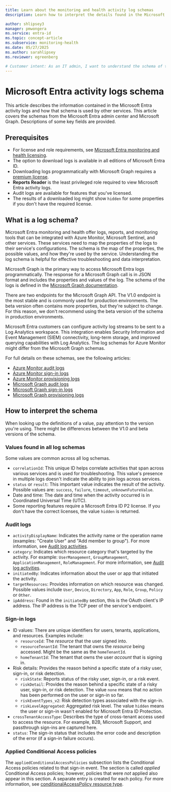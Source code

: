 ```yaml
---
title: Learn about the monitoring and health activity log schemas
description: Learn how to interpret the details found in the Microsoft Entra audit and sign-in and logs schema.

author: shlipsey3
manager: pmwongera
ms.service: entra-id
ms.topic: concept-article
ms.subservice: monitoring-health
ms.date: 05/27/2025
ms.author: sarahlipsey
ms.reviewer: egreenberg

# Customer intent: As an IT admin, I want to understand the schema of the Microsoft Entra audit and sign-in logs so that I can interpret the data in the logs and use it to monitor and troubleshoot my organization's identity and access management.
---
```


# Microsoft Entra activity logs schema

This article describes the information contained in the Microsoft Entra activity logs and how that schema is used by other services. This article covers the schemas from the Microsoft Entra admin center and Microsoft Graph. Descriptions of some key fields are provided.

## Prerequisites

- For license and role requirements, see [Microsoft Entra monitoring and health licensing](../../fundamentals/licensing.md#microsoft-entra-monitoring-and-health).
- The option to download logs is available in all editions of Microsoft Entra ID.
- Downloading logs programmatically with Microsoft Graph requires a [premium license](../../fundamentals/licensing.md#microsoft-entra-monitoring-and-health).
- **Reports Reader** is the least privileged role required to view Microsoft Entra activity logs.
- Audit logs are available for features that you've licensed.
- The results of a downloaded log might show `hidden` for some properties if you don't have the required license.

## What is a log schema?

Microsoft Entra monitoring and health offer logs, reports, and monitoring tools that can be integrated with Azure Monitor, Microsoft Sentinel, and other services. These services need to map the properties of the logs to their service's configurations. The schema is the map of the properties, the possible values, and how they're used by the service. Understanding the log schema is helpful for effective troubleshooting and data interpretation.

Microsoft Graph is the primary way to access Microsoft Entra logs programmatically. The response for a Microsoft Graph call is in JSON format and includes the properties and values of the log. The schema of the logs is defined in the [Microsoft Graph documentation](/graph/api/overview?view=graph-rest-1.0&preserve-view=true).

There are two endpoints for the Microsoft Graph API. The V1.0 endpoint is the most stable and is commonly used for production environments. The beta version often contains more properties, but they're subject to change. For this reason, we don't recommend using the beta version of the schema in production environments.

Microsoft Entra customers can configure activity log streams to be sent to a Log Analytics workspace. This integration enables Security Information and Event Management (SIEM) connectivity, long-term storage, and improved querying capabilities with Log Analytics. The log schemas for Azure Monitor might differ from the Microsoft Graph schemas.

For full details on these schemas, see the following articles:

- [Azure Monitor audit logs](/azure/azure-monitor/reference/tables/auditlogs)
- [Azure Monitor sign-in logs](/azure/azure-monitor/reference/tables/signinlogs)
- [Azure Monitor provisioning logs](/azure/azure-monitor/reference/tables/aadprovisioninglogs)
- [Microsoft Graph audit logs](/graph/api/resources/directoryaudit?view=graph-rest-1.0&preserve-view=true)
- [Microsoft Graph sign-in logs](/graph/api/resources/signin?view=graph-rest-1.0&preserve-view=true)
- [Microsoft Graph provisioning logs](/graph/api/resources/provisioningobjectsummary?view=graph-rest-1.0&preserve-view=true)

## How to interpret the schema

When looking up the definitions of a value, pay attention to the version you're using. There might be differences between the V1.0 and beta versions of the schema.

### Values found in all log schemas

Some values are common across all log schemas. 

- `correlationId`: This unique ID helps correlate activities that span across various services and is used for troubleshooting. This value's presence in multiple logs doesn't indicate the ability to join logs across services.
- `status` or `result`: This important value indicates the result of the activity. Possible values are: `success`, `failure`, `timeout`, `unknownFutureValue`.
- Date and time: The date and time when the activity occurred is in Coordinated Universal Time (UTC).
- Some reporting features require a Microsoft Entra ID P2 license. If you don't have the correct licenses, the value `hidden` is returned.

### Audit logs

- `activityDisplayName`: Indicates the activity name or the operation name (examples: "Create User" and "Add member to group"). For more information, see [Audit log activities](reference-audit-activities.md).
- `category`: Indicates which resource category that's targeted by the activity. For example: `UserManagement`, `GroupManagement`, `ApplicationManagement`, `RoleManagement`. For more information, see [Audit log activities](reference-audit-activities.md).
- `initiatedBy`: Indicates information about the user or app that initiated the activity.
- `targetResources`: Provides information on which resource was changed. Possible values include `User`, `Device`, `Directory`, `App`, `Role`, `Group`, `Policy` or `Other`.
- `ipAddress`: Found in the `initiatedBy` section, this is the OAuth client's IP address. The IP address is the TCP peer of the service's endpoint.

### Sign-in logs

- ID values: There are unique identifiers for users, tenants, applications, and resources. Examples include:
    - `resourceId`: The *resource* that the user signed into.
    - `resourceTenantId`: The tenant that owns the *resource* being accessed. Might be the same as the `homeTenantId`.
    - `homeTenantId`: The tenant that owns the user *account* that is signing in.
- Risk details: Provides the reason behind a specific state of a risky user, sign-in, or risk detection.
    - `riskState`: Reports status of the risky user, sign-in, or a risk event.
    - `riskDetail`: Provides the reason behind a specific state of a risky user, sign-in, or risk detection. The value `none` means that no action has been performed on the user or sign-in so far.
    - `riskEventTypes_v2`: Risk detection types associated with the sign-in.
    - `riskLevelAggregated`: Aggregated risk level. The value `hidden` means the user or sign-in wasn't enabled for Microsoft Entra ID Protection.
- `crossTenantAccessType`: Describes the type of cross-tenant access used to access the resource. For example, B2B, Microsoft Support, and passthrough sign-ins are captured here.
- `status`: The sign-in status that includes the error code and description of the error (if a sign-in failure occurs).

### Applied Conditional Access policies

The `appliedConditionalAccessPolicies` subsection lists the Conditional Access policies related to that sign-in event. The section is called *applied* Conditional Access policies; however, policies that were *not* applied also appear in this section. A separate entry is created for each policy. For more information, see [conditionalAccessPolicy resource type](/graph/api/resources/conditionalaccesspolicy?view=graph-rest-1.0&preserve-view=true).

